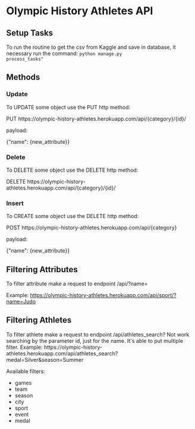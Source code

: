 # Olympic History Athletes API

## Setup Tasks
To run the routine to get the csv from Kaggle and save in database, it necessary run the command:
<code>python manage.py process_tasks"</code>


<h2>Methods</h2>
<p>
<h3>Update</h3>
To UPDATE some object use the PUT http method:
<p>PUT https://olympic-history-athletes.herokuapp.com/api/{category}/{id}/
<p>payload:
<p>{"name": {new_attribute}}

<h3>Delete</h3>
To DELETE some object use the DELETE http method:
<p>DELETE https://olympic-history-athletes.herokuapp.com/api/{category}/{id}/

<h3>Insert</h3>
To CREATE some object use the DELETE http method:
<p>POST https://olympic-history-athletes.herokuapp.com/api/{category}
<p>payload:
<p>{"name": {new_attribute}}


<h2>Filtering Attributes</h2>
To filter attribute make a request to endpoint /api/<category>?name=<attribute>

Example:
https://olympic-history-athletes.herokuapp.com/api/sport/?name=Judo


<h2>Filtering Athletes</h2>
To filter athlete make a request to endpoint /api/athletes_search?<params>
Not work searching by the parameter id, just for the name.
It's able to put multiple filter.
Example:
https://olympic-history-athletes.herokuapp.com/api/athletes_search?medal=Silver&season=Summer

Available filters:
- games
- team
- season
- city
- sport
- event
- medal
